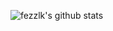 ![fezzlk's github stats](https://github-readme-stats.vercel.app/api?username=fezzlk&show_icons=true&theme=tokyonight)
